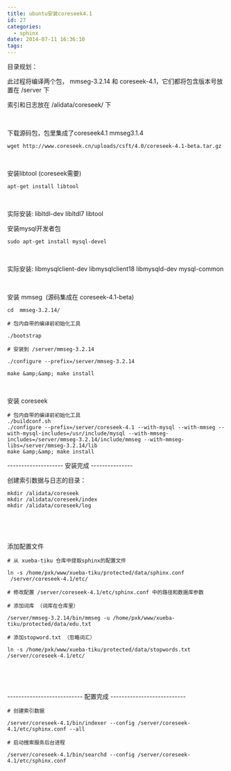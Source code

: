 ```yaml
---
title: ubuntu安装coreseek4.1
id: 27
categories:
  - sphinx
date: 2014-07-11 16:36:10
tags:
---
```


目录规划：

此过程将编译两个包， mmseg-3.2.14 和 coreseek-4.1，它们都将包含版本号放置在 /server 下

索引和日志放在 /alidata/coreseek/ 下

&nbsp;

下载源码包，包里集成了coreseek4.1 mmseg3.1.4
```
wget http://www.coreseek.cn/uploads/csft/4.0/coreseek-4.1-beta.tar.gz
```
&nbsp;

安装libtool (coreseek需要)
```
apt-get install libtool
```
&nbsp;

实际安装: libltdl-dev libltdl7 libtool

安装mysql开发者包
```
sudo apt-get install mysql-devel
```
&nbsp;

实际安装: libmysqlclient-dev libmysqlclient18 libmysqld-dev mysql-common

&nbsp;

安装 mmseg  (源码集成在 coreseek-4.1-beta)
```
cd  mmseg-3.2.14/

# 包内自带的编译前初始化工具

./bootstrap 

# 安装到 /server/mmseg-3.2.14

./configure --prefix=/server/mmseg-3.2.14

make &amp;&amp; make install
```
&nbsp;

安装 coreseek
```
# 包内自带的编译前初始化工具
./buildconf.sh
./configure --prefix=/server/coreseek-4.1 --with-mysql --with-mmseg --with-mysql-includes=/usr/include/mysql --with-mmseg-includes=/server/mmseg-3.2.14/include/mmseg --with-mmseg-libs=/server/mmseg-3.2.14/lib
make &amp;&amp; make install
```
-------------------- 安装完成 ---------------

创建索引数据与日志的目录：
```
mkdir /alidata/coreseek
mkdir /alidata/coreseek/index
mkdir /alidata/coreseek/log
```
&nbsp;

&nbsp;

添加配置文件
```
# 从 xueba-tiku 仓库中提取sphinx的配置文件

ln -s /home/pxk/www/xueba-tiku/protected/data/sphinx.conf  /server/coreseek-4.1/etc/

# 修改配置 /server/coreseek-4.1/etc/sphinx.conf 中的路径和数据库参数

# 添加词库 （词库在仓库里）

/server/mmseg-3.2.14/bin/mmseg -u /home/pxk/www/xueba-tiku/protected/data/edu.txt

# 添加stopword.txt （忽略词汇）

ln -s /home/pxk/www/xueba-tiku/protected/data/stopwords.txt /server/coreseek-4.1/etc/
```
&nbsp;

&nbsp;

--------------------------- 配置完成 ---------------------------
```
# 创建索引数据

/server/coreseek-4.1/bin/indexer --config /server/coreseek-4.1/etc/sphinx.conf --all

# 启动搜索服务后台进程

/server/coreseek-4.1/bin/searchd --config /server/coreseek-4.1/etc/sphinx.conf
```
&nbsp;

&nbsp;